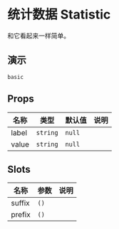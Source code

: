 # 统计数据 Statistic
和它看起来一样简单。
## 演示
```demo
basic
```
## Props
|名称|类型|默认值|说明|
|-|-|-|-|
|label|`string`|`null`||
|value|`string`|`null`||

## Slots
|名称|参数|说明|
|-|-|-|
|suffix|`()`||
|prefix|`()`||